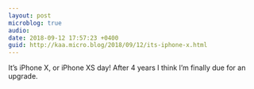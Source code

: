 ```yaml
---
layout: post
microblog: true
audio: 
date: 2018-09-12 17:57:23 +0400
guid: http://kaa.micro.blog/2018/09/12/its-iphone-x.html
---
```

It’s iPhone X, or iPhone XS day! After 4 years I think I’m finally due for an upgrade. 
